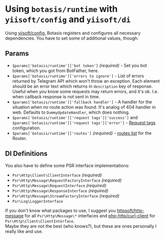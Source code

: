 # Using `botasis/runtime` with `yiisoft/config` and `yiisoft/di`

Using [yiisoft/config](https://github.com/yiisoft/config), Botasis registers and configures all necessary dependencies.
You have to set some of additional values, though:

## Params
- `$params['botasis/runtime']['bot token']` _(required)_ - Set you bot token, which you got from BotFather, here.
- `$params['botasis/runtime']['errors to ignore']` - List of errors returned by Telegram API which won't throw an exception.
    Each element should be an error text which returns in `description` key of response.  
    Useful when you know some requests may return errors, and it's ok. I.e. when callback response is not sent in time.
- `$params['botasis/runtime']['fallback handler']` - A handler for the situation when no route action was found. It's
    analog of 404 handler in web. Defaults to `DummyUpdateHandler`, which does nothing.
- `$params['botasis/runtime']['request tags']['success']` and `$params['botasis/runtime']['request tags']['error']` -
    [Request tags](../key-concepts/06-request-tags.md) configuration.
- `$params['botasis/runtime']['routes']` _(required)_ - [routes list](./04-defining-routes.md) for the Router.

## DI Definitions
You also have to define some PSR interface implementations:
- `Psr\Http\Client\ClientInterface` _(required)_
- `Psr\Http\Message\RequestFactoryInterface` _(required)_
- `Psr\Http\Message\RequestInterface` _(required)_
- `Psr\Http\Message\ResponseInterface` _(required)_
- `Psr\Http\Message\StreamFactoryInterface` _(required)_
- `Psr\Log\LoggerInterface`

If you don't know what packages to use, I suggest you [httpsoft/http-message](https://github.com/httpsoft/http-message)
for all `Psr\Http\Message\*` interfaces and [php-http/curl-client](https://github.com/php-http/curl-client)
for `Psr\Http\Client\ClientInterface`.  
Maybe they are not the best (who knows?), but these are ones personally I really like and use.
